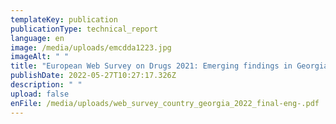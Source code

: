 ```yaml
---
templateKey: publication
publicationType: technical_report
language: en
image: /media/uploads/emcdda1223.jpg
imageAlt: " "
title: "European Web Survey on Drugs 2021: Emerging findings in Georgia"
publishDate: 2022-05-27T10:27:17.326Z
description: " "
upload: false
enFile: /media/uploads/web_survey_country_georgia_2022_final-eng-.pdf
---
```

